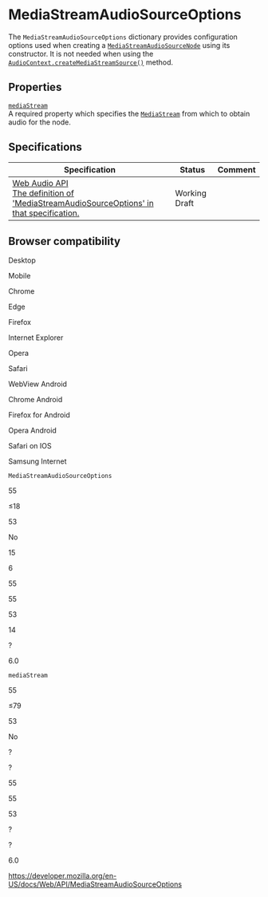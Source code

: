 # MediaStreamAudioSourceOptions

The `MediaStreamAudioSourceOptions` dictionary provides configuration options used when creating a [`MediaStreamAudioSourceNode`](mediastreamaudiosourcenode) using its constructor. It is not needed when using the [`AudioContext.createMediaStreamSource()`](audiocontext/createmediastreamsource) method.

## Properties

[`mediaStream`](mediastreamaudiosourceoptions/mediastream)  
A required property which specifies the [`MediaStream`](mediastream) from which to obtain audio for the node.

## Specifications

<table><thead><tr class="header"><th>Specification</th><th>Status</th><th>Comment</th></tr></thead><tbody><tr class="odd"><td><a href="https://webaudio.github.io/web-audio-api/#dictdef-mediastreamaudiosourceoptions">Web Audio API<br />
<span class="small">The definition of 'MediaStreamAudioSourceOptions' in that specification.</span></a></td><td><span class="spec-wd">Working Draft</span></td><td></td></tr></tbody></table>

## Browser compatibility

Desktop

Mobile

Chrome

Edge

Firefox

Internet Explorer

Opera

Safari

WebView Android

Chrome Android

Firefox for Android

Opera Android

Safari on IOS

Samsung Internet

`MediaStreamAudioSourceOptions`

55

≤18

53

No

15

6

55

55

53

14

?

6.0

`mediaStream`

55

≤79

53

No

?

?

55

55

53

?

?

6.0

<a href="https://developer.mozilla.org/en-US/docs/Web/API/MediaStreamAudioSourceOptions" class="_attribution-link">https://developer.mozilla.org/en-US/docs/Web/API/MediaStreamAudioSourceOptions</a>
